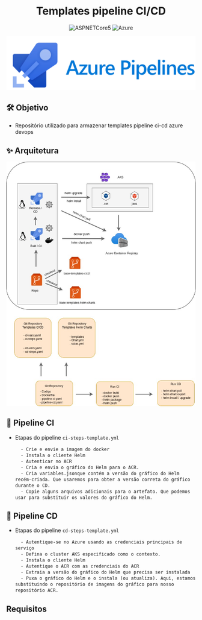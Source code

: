 <h1 align="center">Templates pipeline CI/CD</h1>

<p align="center">
  <img alt="ASPNETCore5" src="https://img.shields.io/static/v1?label=Repo&message=Templates&color=8257E5&labelColor=000000"  />

  <img alt="Azure" src="https://img.shields.io/static/v1?label=Azure&message=Pipelines&color=49AA26&labelColor=000000">
</p>

![](./img/azure_pipelines.png)

## 🛠️ Objetivo

- Repositório utilizado para armazenar templates pipeline ci-cd azure devops

## ✨ Arquitetura

![](./img/estrutura-cicd.jpg)


## 🚀 Pipeline CI

- Etapas do pipeline `ci-steps-template.yml`

        - Crie e envie a imagem do docker
        - Instala o cliente Helm
        - Autenticar no ACR
        - Cria e envia o gráfico do Helm para o ACR.
        - Cria variables.jsonque contém a versão do gráfico do Helm recém-criada. Que usaremos para obter a versão correta do gráfico durante o CD.
        - Copie alguns arquivos adicionais para o artefato. Que podemos usar para substituir os valores do gráfico do Helm.

## 🚀 Pipeline CD

- Etapas do pipeline `cd-steps-template.yml`

        - Autentique-se no Azure usando as credenciais principais de serviço
        - Defina o cluster AKS especificado como o contexto.
        - Instala o cliente Helm
        - Autentique o ACR com as credenciais do ACR 
        - Extraia a versão do gráfico do Helm que precisa ser instalada
        - Puxa o gráfico do Helm e o instala (ou atualiza). Aqui, estamos substituindo o repositório de imagens do gráfico para nosso repositório ACR.

## Requisitos



